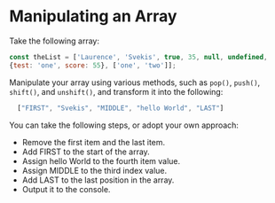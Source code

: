 # Manipulating an Array

Take the following array:

```js
const theList = ['Laurence', 'Svekis', true, 35, null, undefined, 
{test: 'one', score: 55}, ['one', 'two']];
```

Manipulate your array using various methods, such as `pop()`, `push()`, `shift()`, and `unshift()`, and transform it into the following:

```js
  ["FIRST", "Svekis", "MIDDLE", "hello World", "LAST"]
```

You can take the following steps, or adopt your own approach:

- Remove the first item and the last item.
- Add FIRST to the start of the array.
- Assign hello World to the fourth item value.
- Assign MIDDLE to the third index value.
- Add LAST to the last position in the array.
- Output it to the console.
